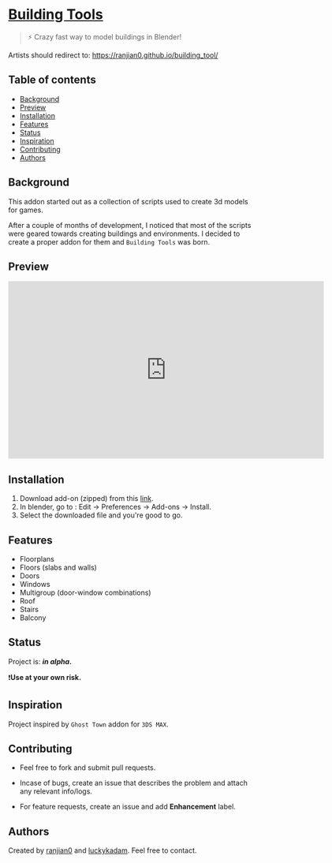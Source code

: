 # [Building Tools](https://ranjian0.github.io/building_tool/)

> ⚡️ Crazy fast way to model buildings in Blender!

Artists should redirect to: https://ranjian0.github.io/building_tool/

## Table of contents

* [Background](#background)
* [Preview](#preview)
* [Installation](#installation)
* [Features](#features)
* [Status](#status)
* [Inspiration](#inspiration)
* [Contributing](#contributing)
* [Authors](#authors)

## Background

This addon started out as a collection of scripts used to create 3d models for games.

After a couple of months of development, I noticed that most of the scripts were geared
towards creating buildings and environments. I decided to create a proper addon for them
and `Building Tools` was born.

## Preview

<iframe id="ytplayer" type="text/html" width="640" height="360"
  src="https://www.youtube.com/embed/HLaWeToDmms"
  frameborder="0"></iframe>

## Installation

1. Download add-on (zipped) from this [link](https://github.com/ranjian0/building_tool/archive/master.zip).
2. In blender, go to : Edit -> Preferences -> Add-ons -> Install.
3. Select the downloaded file and you're good to go.


## Features

* Floorplans
* Floors (slabs and walls)
* Doors
* Windows
* Multigroup (door-window combinations)
* Roof
* Stairs
* Balcony

## Status

Project is: **_in alpha_.**

  :exclamation:**Use at your own risk.**

## Inspiration

Project inspired by `Ghost Town` addon for `3DS MAX`.

## Contributing

  * Feel free to fork and submit pull requests.

  * Incase of bugs, create an issue that describes the problem
    and attach any relevant info/logs.

  * For feature requests, create an issue and add **Enhancement** label.

## Authors

Created by [ranjian0](https://github.com/ranjian0) and [luckykadam](https://github.com/luckykadam). Feel free to contact.
